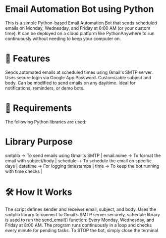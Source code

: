 # Email Automation Bot using Python
This is a simple Python-based Email Automation Bot that sends scheduled emails on Monday, Wednesday, and Friday at 8:00 AM (or your custom time). It can be deployed on a cloud platform like PythonAnywhere to run continuously without needing to keep your computer on.

# 🔧 Features
Sends automated emails at scheduled times using Gmail's SMTP server.
Uses secure login via Google App Password.
Customizable subject and body.
Can be modified to send emails on any day/time.
Ideal for notifications, reminders, or demo bots.

# 🧰 Requirements
The following Python libraries are used:
# Library   	           Purpose
smtplib	   ->    To send emails using Gmail's SMTP | 
email.mime -> 	 To format the email with subject/body | 
schedule	 ->    To schedule the email on specific days | 
datetime	 ->    For logging timestamps | 
time	     ->    To keep the bot running with time checks | 

# 🛠 How It Works
The script defines sender and receiver email, subject, and body.
Uses the smtplib library to connect to Gmail’s SMTP server securely.
schedule library is used to run the send_email() function:
Every Monday, Wednesday, and Friday at 8:00 AM.
The program runs continuously in a loop and checks every minute for pending tasks.
To STOP the bot, simply close the terminal

